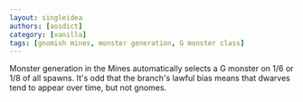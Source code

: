 ```yaml
---
layout: singleidea
authors: [aosdict]
category: [vanilla]
tags: [gnomish mines, monster generation, G monster class]
---
```

Monster generation in the Mines automatically selects a G monster on 1/6 or 1/8 of all spawns. It's odd that the branch's lawful bias means that dwarves tend to appear over time, but not gnomes.

